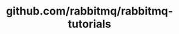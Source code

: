 ---
layout: post
title: github.com/rabbitmq/rabbitmq-tutorials
categories: link
tags: [انگلیسی, برنامه‌نویسی]
---